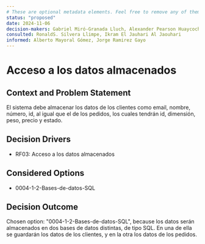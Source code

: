 ```yaml
---
# These are optional metadata elements. Feel free to remove any of them.
status: "proposed"
date: 2024-11-06
decision-makers: Gabriel Miró-Granada Lluch, Alexander Pearson Huaycochea
consulted: RonaldS. Silvera Llimpe, Ikram El Jauhari Al Jaouhari
informed: Alberto Mayoral Gómez, Jorge Ramirez Gayo
---
```


# Acceso a los datos almacenados

## Context and Problem Statement
El sistema debe almacenar los datos de los clientes como email, nombre, número, id, al igual que el de los pedidos, los cuales tendrán id, dimensión, peso, precio y estado.

<!-- This is an optional element. Feel free to remove. -->
## Decision Drivers

* RF03: Acceso a los datos almacenados

## Considered Options

* 0004-1-2-Bases-de-datos-SQL

## Decision Outcome

Chosen option: "0004-1-2-Bases-de-datos-SQL", because los datos serán almacenados en dos bases de datos distintas, de tipo SQL. En una de ella se guardarán los datos de los clientes, y en la otra los datos de los pedidos.
